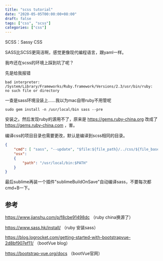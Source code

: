 ```yaml
---
title: "scss tutorial"
date: "2020-05-05T00:00:00+08:00"
draft: false
tags: ["css", "scss"]
categories: ["css"]
---
```


SCSS：Sassy CSS

SASS比SCSS更简洁啊，感觉更像现代编程语言，跟yaml一样。

我咋还在scss的环境上踩到坑了呢？

先是给我报错

```shell
bad interpreter: /System/Library/Frameworks/Ruby.framework/Versions/2.3/usr/bin/ruby: no such file or directory
```

一查是sass环境没装上……我以为mac自带ruby不用管呢

```shell
sudo gem install -n /usr/local/bin sass --pre   
```

安装之。然后发现ruby的源用不了，原来是 https://gems.ruby-china.org 改成了 https://gems.ruby-china.com ，害。

编译css的项目目录也需要更改，默认是编译到scss相同的目录。

```json
{
	"cmd": [ "sass", "--update", "$file:${file_path}/../css/${file_base_name}.css", "--stop-on-error", "--no-cache"],
	"osx": 
	{
		"path": "/usr/local/bin:$PATH"
	}
}
```

最后sublime再装一个插件"sublimeBuildOnSave"自动编译sass，不要每次都cmd+B一下。

## 参考

https://www.jianshu.com/p/f8cbe91498dc （ruby china换源了）

https://www.sass.hk/install/ （ruby 安装sass）

https://blog.logrocket.com/getting-started-with-bootstrapvue-2d8bf907ef11/ （bootVue blog）

https://bootstrap-vue.org/docs （bootVue官网）